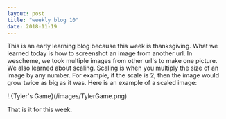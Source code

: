 ```yaml
---
layout: post
title: "weekly blog 10"
date: 2018-11-19
---
```


This is an early learning blog because this week is thanksgiving. What we learned today is how to screenshot an image from another url. In wescheme, we took multiple images from other url's to make one picture. We also learned about scaling. Scaling is when you multiply the size of an image by any number. For example, if the scale is 2, then the image would grow twice as big as it was. Here is an example of a scaled image:

!.{Tyler's Game}(/images/TylerGame.png)

That is it for this week.
